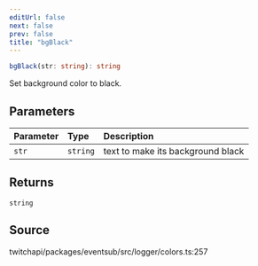 ```yaml
---
editUrl: false
next: false
prev: false
title: "bgBlack"
---
```


```ts
bgBlack(str: string): string
```

Set background color to black.

## Parameters

| Parameter | Type | Description |
| :------ | :------ | :------ |
| `str` | `string` | text to make its background black |

## Returns

`string`

## Source

twitchapi/packages/eventsub/src/logger/colors.ts:257
